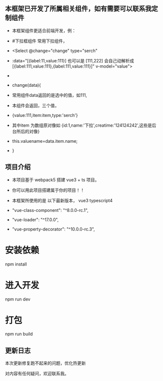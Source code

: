 ## 本框架已开发了所属相关组件，如有需要可以联系我定制组件
- 本框架组件更适合前端开发，例：

- #下拉框组件 常用下拉组件，

- <Select @change="change" type="serch"
- :data="[{label:11,value:111}] 也可以是 [111,222] 会自己动解析成[{label:111,value:111},{label:111,value:111}]"  v-model="value">
- </Select>

- change(data){

-   常用组件data返回的是选中的值，如111,
-   本组件会返回，三个值，
-   {value:111,item:item,type:'serch'}
-   其中item 为数组原对像如 {id:1,name:'下拉',creatime:'124124242',这些是后台所后的对像}

-   this.valuename=data.item.name;
- }

## 项目介绍

- 本项目基于 webpack5 搭建 vue3 + ts 项目。

- 你可以用此项目搭建属于你的项目！！

- 本框架所使用的是 以下最新版本， vue3 typescript4

- "vue-class-component": "^8.0.0-rc.1",

- "vue-loader": "^17.0.0",

- "vue-property-decorator": "^10.0.0-rc.3",

# 安装依赖
npm install

# 进入开发
npm run dev

# 打包
npm run build


## 更新日志

本次更新修复跑不起来的问题，优化热更新

对内容有任何疑问，欢迎联系我。

